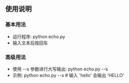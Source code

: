 
## 使用说明

### 基本用法
- 运行程序: python echo.py
- 输入文本后按回车

### 高级用法  
- 使用 --s 参数进行大写输出: python echo.py --s
- 示例: python echo.py --s  # 输入 'hello' 会输出 'HELLO'

